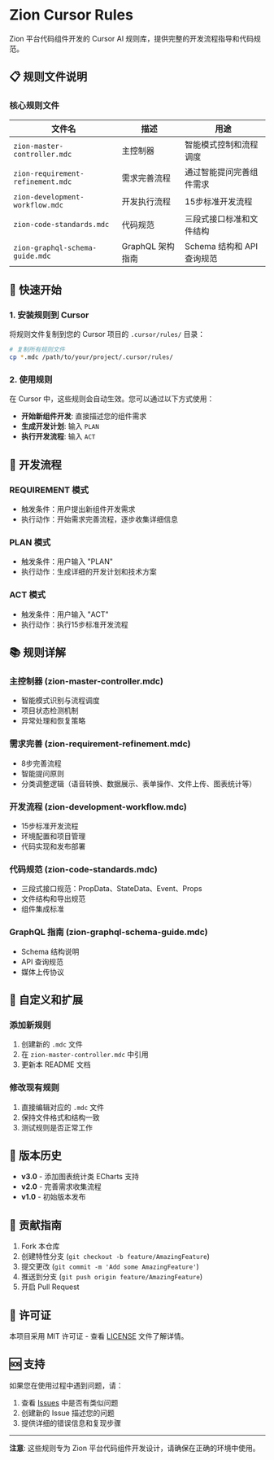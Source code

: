 # Zion Cursor Rules

Zion 平台代码组件开发的 Cursor AI 规则库，提供完整的开发流程指导和代码规范。

## 📋 规则文件说明

### 核心规则文件

| 文件名 | 描述 | 用途 |
|--------|------|------|
| `zion-master-controller.mdc` | 主控制器 | 智能模式控制和流程调度 |
| `zion-requirement-refinement.mdc` | 需求完善流程 | 通过智能提问完善组件需求 |
| `zion-development-workflow.mdc` | 开发执行流程 | 15步标准开发流程 |
| `zion-code-standards.mdc` | 代码规范 | 三段式接口标准和文件结构 |
| `zion-graphql-schema-guide.mdc` | GraphQL 架构指南 | Schema 结构和 API 查询规范 |

## 🚀 快速开始

### 1. 安装规则到 Cursor

将规则文件复制到您的 Cursor 项目的 `.cursor/rules/` 目录：

```bash
# 复制所有规则文件
cp *.mdc /path/to/your/project/.cursor/rules/
```

### 2. 使用规则

在 Cursor 中，这些规则会自动生效。您可以通过以下方式使用：

- **开始新组件开发**: 直接描述您的组件需求
- **生成开发计划**: 输入 `PLAN`
- **执行开发流程**: 输入 `ACT`

## 🎯 开发流程

### REQUIREMENT 模式
- 触发条件：用户提出新组件开发需求
- 执行动作：开始需求完善流程，逐步收集详细信息

### PLAN 模式
- 触发条件：用户输入 "PLAN"
- 执行动作：生成详细的开发计划和技术方案

### ACT 模式
- 触发条件：用户输入 "ACT"
- 执行动作：执行15步标准开发流程

## 📚 规则详解

### 主控制器 (zion-master-controller.mdc)
- 智能模式识别与流程调度
- 项目状态检测机制
- 异常处理和恢复策略

### 需求完善 (zion-requirement-refinement.mdc)
- 8步完善流程
- 智能提问原则
- 分类调整逻辑（语音转换、数据展示、表单操作、文件上传、图表统计等）

### 开发流程 (zion-development-workflow.mdc)
- 15步标准开发流程
- 环境配置和项目管理
- 代码实现和发布部署

### 代码规范 (zion-code-standards.mdc)
- 三段式接口规范：PropData、StateData、Event、Props
- 文件结构和导出规范
- 组件集成标准

### GraphQL 指南 (zion-graphql-schema-guide.mdc)
- Schema 结构说明
- API 查询规范
- 媒体上传协议

## 🔧 自定义和扩展

### 添加新规则
1. 创建新的 `.mdc` 文件
2. 在 `zion-master-controller.mdc` 中引用
3. 更新本 README 文档

### 修改现有规则
1. 直接编辑对应的 `.mdc` 文件
2. 保持文件格式和结构一致
3. 测试规则是否正常工作

## 📝 版本历史

- **v3.0** - 添加图表统计类 ECharts 支持
- **v2.0** - 完善需求收集流程
- **v1.0** - 初始版本发布

## 🤝 贡献指南

1. Fork 本仓库
2. 创建特性分支 (`git checkout -b feature/AmazingFeature`)
3. 提交更改 (`git commit -m 'Add some AmazingFeature'`)
4. 推送到分支 (`git push origin feature/AmazingFeature`)
5. 开启 Pull Request

## 📄 许可证

本项目采用 MIT 许可证 - 查看 [LICENSE](LICENSE) 文件了解详情。

## 🆘 支持

如果您在使用过程中遇到问题，请：

1. 查看 [Issues](../../issues) 中是否有类似问题
2. 创建新的 Issue 描述您的问题
3. 提供详细的错误信息和复现步骤

---

**注意**: 这些规则专为 Zion 平台代码组件开发设计，请确保在正确的环境中使用。
